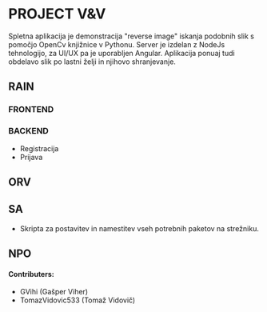 # **PROJECT V&V** 

Spletna aplikacija je demonstracija "reverse image" iskanja podobnih slik s pomočjo OpenCv knjižnice v Pythonu. Server je izdelan z NodeJs tehnologijo, za UI/UX pa je uporabljen Angular. Aplikacija ponuaj tudi obdelavo slik po lastni želji in njihovo shranjevanje.

## **RAIN**

### FRONTEND

### BACKEND
- Registracija
- Prijava

## **ORV**

## **SA**
- Skripta za postavitev in namestitev vseh potrebnih paketov na strežniku.

## **NPO**

#### Contributers: 
- GVihi (Gašper Viher)
- TomazVidovic533 (Tomaž Vidovič)
